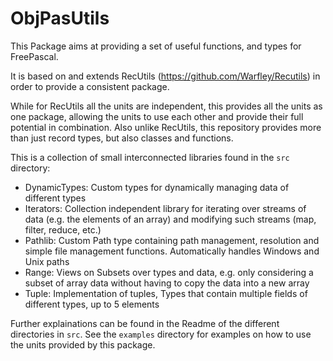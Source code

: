 # ObjPasUtils

This Package aims at providing a set of useful functions, and types for FreePascal.

It is based on and extends RecUtils (https://github.com/Warfley/Recutils) in order to provide a consistent package.

While for RecUtils all the units are independent, this provides all the units as one package, allowing the units to use each other and provide their full potential in combination.
Also unlike RecUtils, this repository provides more than just record types, but also classes and functions.

This is a collection of small interconnected libraries found in the `src` directory:
* DynamicTypes: Custom types for dynamically managing data of different types
* Iterators: Collection independent library for iterating over streams of data (e.g. the elements of an array) and modifying such streams (map, filter, reduce, etc.)
* Pathlib: Custom Path type containing path management, resolution and simple file management functions. Automatically handles Windows and Unix paths
* Range: Views on Subsets over types and data, e.g. only considering a subset of array data without having to copy the data into a new array
* Tuple: Implementation of tuples, Types that contain multiple fields of different types, up to 5 elements

Further explainations can be found in the Readme of the different directories in `src`. See the `examples` directory for examples on how to use the units provided by this package.